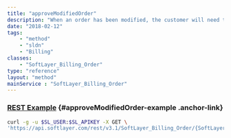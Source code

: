 ```yaml
---
title: "approveModifiedOrder"
description: "When an order has been modified, the customer will need to approve the changes. This method will allow the customer to approve the changes. "
date: "2018-02-12"
tags:
    - "method"
    - "sldn"
    - "Billing"
classes:
    - "SoftLayer_Billing_Order"
type: "reference"
layout: "method"
mainService : "SoftLayer_Billing_Order"
---
```


### [REST Example](#approveModifiedOrder-example) <a href="/article/rest/"><i class="fas fa-question"></i></a> {#approveModifiedOrder-example .anchor-link} 
```bash
curl -g -u $SL_USER:$SL_APIKEY -X GET \
'https://api.softlayer.com/rest/v3.1/SoftLayer_Billing_Order/{SoftLayer_Billing_OrderID}/approveModifiedOrder'
```
